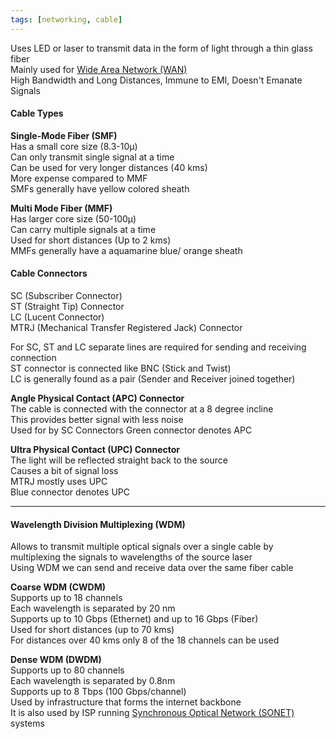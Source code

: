 ```yaml
---
tags: [networking, cable]
---
```


Uses LED or laser to transmit data in the form of light through a thin glass fiber  
Mainly used for [Wide Area Network (WAN)](../../WAN%20(Wide%20Area%20Network)/Wide%20Area%20Network%20(WAN).md)  
High Bandwidth and Long Distances, Immune to EMI, Doesn't Emanate Signals

#### Cable Types

**Single-Mode Fiber (SMF)**  
Has a small core size (8.3-10µ)  
Can only transmit single signal at a time  
Can be used for very longer distances (40 kms)  
More expense compared to MMF  
SMFs generally have yellow colored sheath

**Multi Mode Fiber (MMF)**  
Has larger core size (50-100µ)  
Can carry multiple signals at a time  
Used for short distances (Up to 2 kms)  
MMFs generally have a aquamarine blue/ orange sheath

#### Cable Connectors

SC (Subscriber Connector)  
ST (Straight Tip) Connector  
LC (Lucent Connector)  
MTRJ (Mechanical Transfer Registered Jack) Connector

For SC, ST and LC separate lines are required for sending and receiving connection  
ST connector is connected like BNC (Stick and Twist)  
LC is generally found as a pair (Sender and Receiver joined together)

**Angle Physical Contact (APC) Connector**  
The cable is connected with the connector at a 8 degree incline  
This provides better signal with less noise  
Used for by SC Connectors
Green connector denotes APC

**Ultra Physical Contact (UPC) Connector**  
The light will be reflected straight back to the source  
Causes a bit of signal loss  
MTRJ mostly uses UPC  
Blue connector denotes UPC

---

#### Wavelength Division Multiplexing (WDM)

Allows to transmit multiple optical signals over a single cable by multiplexing the signals to wavelengths of the source laser  
Using WDM we can send and receive data over the same fiber cable  

**Coarse WDM (CWDM)**  
Supports up to 18 channels  
Each wavelength is separated by 20 nm  
Supports up to 10 Gbps (Ethernet) and up to 16 Gbps (Fiber)  
Used for short distances (up to 70 kms)  
For distances over 40 kms only 8 of the 18 channels can be used

**Dense WDM (DWDM)**  
Supports up to 80 channels  
Each wavelength is separated by 0.8nm  
Supports up to 8 Tbps (100 Gbps/channel)  
Used by infrastructure that forms the internet backbone  
It is also used by ISP running [Synchronous Optical Network (SONET)](../../WAN%20(Wide%20Area%20Network)/Connection%20Methodologies/Synchronous%20Optical%20Network%20(SONET).md) systems
